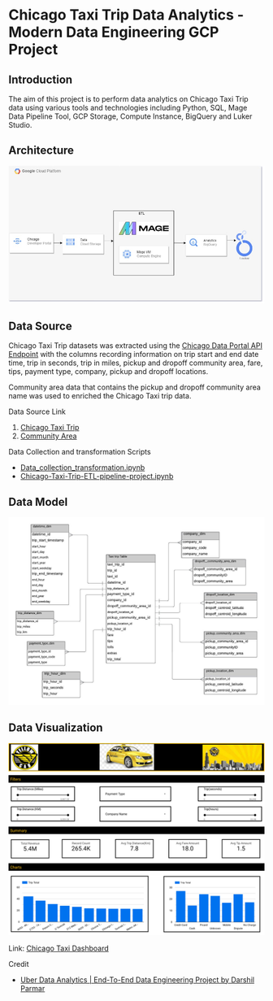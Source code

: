 # Chicago Taxi Trip Data Analytics - Modern Data Engineering GCP Project

## Introduction

The aim of this project is to perform data analytics on Chicago Taxi Trip data using various tools and technologies including Python, SQL, Mage Data Pipeline Tool, GCP Storage, Compute Instance, BigQuery and Luker Studio.

## Architecture 
<img src="architecture.jpg">

## Data Source
Chicago Taxi Trip datasets was extracted using the [Chicago Data Portal API Endpoint](https://data.cityofchicago.org/resource/wrvz-psew.json) with the columns recording information on trip start and end date time, trip in seconds, trip in miles, pickup and dropoff community area, fare, tips, payment type, company, pickup and dropoff locations. 

Community area data that contains the pickup and dropoff community area name was used to enriched the Chicago Taxi trip data.

Data Source Link
1. [Chicago Taxi Trip ](https://data.cityofchicago.org/Transportation/Taxi-Trips/wrvz-psew)
2. [Community Area](https://data.cityofchicago.org/Facilities-Geographic-Boundaries/Boundaries-Community-Areas-current-/cauq-8yn6)

Data Collection and transformation Scripts
- [Data_collection_transformation.ipynb](https://github.com/Krismars19/chicago-etl-pipeline-data-engineering-project/blob/main/Data_collection_transformation.ipynb)
- [Chicago-Taxi-Trip-ETL-pipeline-project.ipynb](https://github.com/Krismars19/chicago-etl-pipeline-data-engineering-project/blob/main/Chicago-Taxi-Trip-ETL-pipeline-project.ipynb)

## Data Model
<img src="Chicago taxi data model.jpeg">

## Data Visualization
<img src="Chicago_Taxi_Dashboard.jpg">

Link: [Chicago Taxi Dashboard](https://lookerstudio.google.com/reporting/107f2984-6d16-49c6-ba6b-6ef988981dc3)


Credit
- [Uber Data Analytics | End-To-End Data Engineering Project by Darshil Parmar](https://www.youtube.com/watch?v=WpQECq5Hx9g)
  
